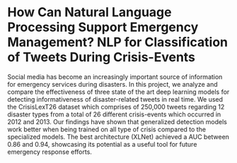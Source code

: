 
# How Can Natural Language Processing Support Emergency Management? NLP for Classification of Tweets During Crisis-Events

Social media has become an increasingly important source of information for
emergency services during disasters. In this project, we analyze and compare
the effectiveness of three state of the art deep learning models for detecting
informativeness of disaster-related tweets in real time. We used the CrisisLexT26
dataset which comprises of 250,000 tweets regarding 12 disaster types from a total
of 26 different crisis-events which occurred in 2012 and 2013.
Our findings have shown that generalized detection models work better when
being trained on all type of crisis compared to the specialized models. The best
architecture (XLNet) achieved a AUC between 0.86 and 0.94, showcasing its
potential as a useful tool for future emergency response efforts.
